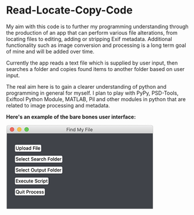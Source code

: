 # Read-Locate-Copy-Code

My aim with this code is to further my programming understanding through the production 
of an app that can perform various file alterations, from locating files to editing, adding 
or stripping Exif metadata. Additional functionality such as image conversion and processing 
is a long term goal of mine and will be added over time.

Currently the app reads a text file which is supplied by user input, 
then searches a folder and copies found items to another folder based on user 
input.

The real aim here is to gain a clearer understanding of python and programming
in general for myself. I plan to play with PyPy, PSD-Tools, Exiftool Python Module, 
MATLAB, Pil and other modules in python that are related to image processing 
and metadata.

**Here's an example of the bare bones user interface:**

![Image of GUI](https://raw.githubusercontent.com/christopher-k-c/Read-Locate-Copy-Code/master/User%20Interface.png?token=ALTNLNQKUZPO7UETDNHPWXC7MTFOY)



